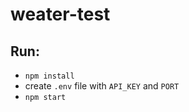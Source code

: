 # weater-test

## Run:
- ```npm install```
- create ```.env``` file with ```API_KEY``` and ```PORT```
- ```npm start```

